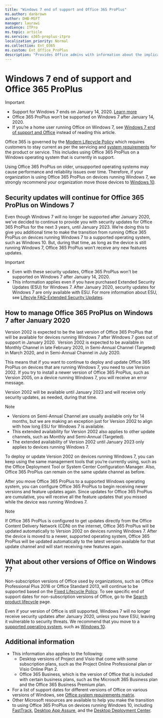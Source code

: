```yaml
---
title: "Windows 7 end of support and Office 365 ProPlus"
ms.author: danbrown
author: DHB-MSFT
manager: laurawi
audience: ITPro
ms.topic: article
ms.service: o365-proplus-itpro
localization_priority: Normal
ms.collection: Ent_O365
ms.custom: Ent_Office_ProPlus
description: "Provides Office admins with information about the implications of Windows 7 end of support on Office 365 ProPlus."
---
```


# Windows 7 end of support and Office 365 ProPlus

> [!IMPORTANT]
> - Support for Windows 7 ends on January 14, 2020. [Learn more](https://www.microsoft.com/microsoft-365/windows/end-of-windows-7-support)
> - Office 365 ProPlus won’t be supported on Windows 7 after January 14, 2020.
> - If you’re a home user running Office on Windows 7, see [Windows 7 end of support and Office](https://support.office.com/article/78f20fab-b57b-44d7-8368-06a8493f3cb9) instead of reading this article.

Office 365 is governed by the [Modern Lifecycle Policy](https://support.microsoft.com/help/30881/modern-lifecycle-policy) which requires customers to stay current as per the servicing and [system requirements](https://products.office.com/office-system-requirements) for the product or service. This includes using Office 365 ProPlus on a Windows operating system that is currently in support.

Using Office 365 ProPlus on older, unsupported operating systems may cause performance and reliability issues over time. Therefore, if your organization is using Office 365 ProPlus on devices running Windows 7, we strongly recommend your organization move those devices to [Windows 10](https://www.microsoft.com/microsoft-365/windows/end-of-windows-7-support?rtc=1#office-ContentAreaHeadingTemplate-s9f0ou1).

## Security updates will continue for Office 365 ProPlus on Windows 7

Even though Windows 7 will no longer be supported after January 2020, we’ve decided to continue to provide you with security updates for Office 365 ProPlus for the next 3 years, until January 2023. We’re doing this to give you additional time to make the transition from running Office 365 ProPlus on devices running Windows 7 to a supported operating system, such as Windows 10. But, during that time, as long as the device is still running Windows 7, Office 365 ProPlus won’t receive any new features updates.

> [!IMPORTANT]
> - Even with these security updates, Office 365 ProPlus won't be supported on Windows 7 after January 14, 2020.
> - This information applies even if you have purchased Extended Security Updates (ESU) for Windows 7. After January 2020, security updates for Windows 7 are only available with ESU. For more information about ESU, see [Lifecyle FAQ-Extended Security Updates](https://support.microsoft.com/help/4497181/lifecycle-faq-extended-security-updates).

## How to manage Office 365 ProPlus on Windows 7 after January 2020

Version 2002 is expected to be the last version of Office 365 ProPlus that will be available for devices running Windows 7 after Windows 7 goes out of support in January 2020.  Version 2002 is expected to be available in Monthly Channel in late February 2020, in Semi-Annual Channel (Targeted) in March 2020, and in Semi-Annual Channel in July 2020.

This means that if you want to continue to deploy and update Office 365 ProPlus on devices that are running Windows 7, you need to use Version 2002. If you try to install a newer version of Office 365 ProPlus, such as Version 2005, on a device running Windows 7, you will receive an error message.

Version 2002 will be available until January 2023 and will receive only security updates, as needed, during that time.

> [!NOTE]
> - Versions on Semi-Annual Channel are usually available only for 14 months, but we are making an exception just for Version 2002 to align with how long ESU for Windows 7 is available. 
> - This extended availability for Version 2002 also applies to other update channels, such as Monthly and Semi-Annual (Targeted).
> - The extended availability of Version 2002 until January 2023 only applies to devices running Windows 7.

To deploy or update Version 2002 on devices running Windows 7, you can keep using the same  management tools that you’re currently using, such as the Office Deployment Tool or System Center Configuration Manager. Also, Office 365 ProPlus can remain on the same update channel as before.

After you move Office 365 ProPlus to a supported Windows operating system, you can configure Office 365 ProPlus to begin receiving newer versions and feature updates again. Since updates for Office 365 ProPlus are cumulative, you will receive all the feature updates that you missed while the device was running Windows 7.

> [!NOTE]
> If Office 365 ProPlus is configured to get updates directly from the Office Content Delivery Network (CDN) on the internet, Office 365 ProPlus will be updated automatically to Version 2002 on devices running Windows 7. After the device is moved to a newer, supported operating system, Office 365 ProPlus will be updated automatically to the latest version available for that update channel and will start receiving new features again.

## What about other versions of Office on Windows 7?

Non-subscription versions of Office used by organizations, such as Office Professional Plus 2016 or Office Standard 2013, will continue to be supported based on the [Fixed Lifecycle Policy](https://support.microsoft.com/help/14085). To see specific end of support dates for non-subscription versions of Office, go to the [Search product lifecycle](https://support.microsoft.com/lifecycle/search) page.

Even if your version of Office is still supported, Windows 7 will no longer receive security updates after January 2020, unless you have ESU, leaving it vulnerable to security threats. We recommend that you move to a [supported operating system](https://products.office.com/office-system-requirements), such as [Windows 10](https://www.microsoft.com/microsoft-365/windows/end-of-windows-7-support?rtc=1#office-ContentAreaHeadingTemplate-s9f0ou1).




## Additional information

- This information also applies to the following:
   - Desktop versions of Project and Visio that come with some subscription plans, such as the Project Online Professional plan or Visio Online Plan 2. 
  - Office 365 Business, which is the version of Office that is included with certain business plans, such as the Microsoft 365 Business plan and the Office 365 Business Premium plan.
- For a list of support dates for different versions of Office on various versions of Windows, see [Office system requirements matrix](https://go.microsoft.com/fwlink/p/?linkid=2085724).
- Other Microsoft resources are available to help you make the transition to using Office 365 ProPlus on devices running Windows 10, including [FastTrack](https://docs.microsoft.com/fasttrack/win-10-fasttrack-benefit-for-windows-10), [Desktop App Assure](https://docs.microsoft.com/fasttrack/win-10-desktop-app-assure), and the [Desktop Deployment Center](https://docs.microsoft.com/microsoft-365/enterprise/desktop-deployment-center-home).